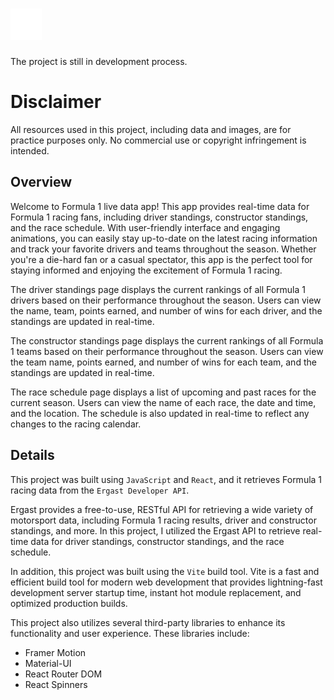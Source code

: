 # <img src="/src/assets/F1-LOGO.png" alt="favicon" width="50" height="50"/>

The project is still in development process.

# Disclaimer 

All resources used in this project, including data and images, are for practice purposes only. No commercial use or copyright infringement is intended.

## Overview

Welcome to Formula 1 live data app! This app provides real-time data for Formula 1 racing fans, including driver standings, constructor standings, and the race schedule. With user-friendly interface and engaging animations, you can easily stay up-to-date on the latest racing information and track your favorite drivers and teams throughout the season. Whether you're a die-hard fan or a casual spectator, this app is the perfect tool for staying informed and enjoying the excitement of Formula 1 racing.

The driver standings page displays the current rankings of all Formula 1 drivers based on their performance throughout the season. Users can view the name, team, points earned, and number of wins for each driver, and the standings are updated in real-time.

The constructor standings page displays the current rankings of all Formula 1 teams based on their performance throughout the season. Users can view the team name, points earned, and number of wins for each team, and the standings are updated in real-time.

The race schedule page displays a list of upcoming and past races for the current season. Users can view the name of each race, the date and time, and the location. The schedule is also updated in real-time to reflect any changes to the racing calendar.


## Details

This project was built using `JavaScript` and `React`, and it retrieves Formula 1 racing data from the `Ergast Developer API`.

Ergast provides a free-to-use, RESTful API for retrieving a wide variety of motorsport data, including Formula 1 racing results, driver and constructor standings, and more. In this project, I utilized the Ergast API to retrieve real-time data for driver standings, constructor standings, and the race schedule.

In addition, this project was built using the `Vite` build tool. Vite is a fast and efficient build tool for modern web development that provides lightning-fast development server startup time, instant hot module replacement, and optimized production builds. 

This project also utilizes several third-party libraries to enhance its functionality and user experience. These libraries include:

- Framer Motion
- Material-UI 
- React Router DOM
- React Spinners
